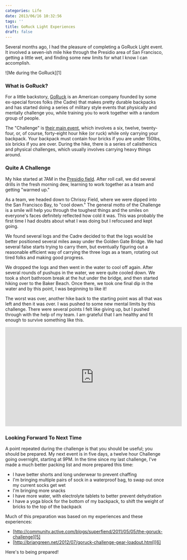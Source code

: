 ```yaml
---
categories: Life
date: 2013/06/16 10:32:56
tags: ''
title: GoRuck Light Experiences
draft: false
---
```


Several months ago, I had the pleasure of completing a GoRuck Light event. It
involved a seven-ish mile hike through the Presidio area of San Francisco,
getting a little wet, and finding some new limits for what I know I can
accomplish.

<span class="aligncenter">
![Me during the GoRuck][1]
</span>

### What is GoRuck?

For a little backstory, [GoRuck][2] is an American company founded by some
ex-special forces folks (the Cadre) that makes pretty durable backpacks and has
started doing a series of military style events that physically and mentally
challenge you, while training you to work together with a random group of
people.

The "Challenge" is [their main event][3], which involves a six, twelve,
twenty-four, or, of course, forty-eight hour hike (or ruck) while only carrying
your backpack. Your backpack must contain four bricks if you are under 150lbs,
six bricks if you are over. During the hike, there is a series of calisthenics
and physical challenges, which usually involves carrying heavy things around.

### Quite A Challenge

My hike started at 7AM in the [Presidio field][4]. After roll call, we did
several drills in the fresh morning dew, learning to work together as a team and
getting "warmed up."

As a team, we headed down to Chrissy Field, where we were dipped into the San
Francisco Bay, to "cool down." The general motto of the Challenge is a smile
will help you through the toughest things and the smiles on everyone's faces
definitely reflected how cold it was. This was probably the first time I had
doubts about what I was doing but I refocused and kept going.

We found several logs and the Cadre decided to that the logs would be better
positioned several miles away under the Golden Gate Bridge. We had several false
starts trying to carry them, but eventually figuring out a reasonable efficient
way of carrying the three logs as a team, rotating out tired folks and making
good progress.

We dropped the logs and then went in the water to cool off again. After several
rounds of pushups in the water, we were quite cooled down. We took a short
bathroom break at the hut under the bridge, and then started hiking over to the
Baker Beach. Once there, we took one final dip in the water and by this point,
I was beginning to like it!

The worst was over, another hike back to the starting point was all that was
left and then it was over. I was pushed to some new mental limits by this
challenge. There were several points I felt like giving up, but I pushed through
with the help of my team. I am grateful that I am healthy and fit enough to
survive something like this.

<iframe width="560" height="315" src="http://www.youtube.com/embed/pVaOgwc06uk"
frameborder="0" class="aligncenter" allowfullscreen></iframe>

### Looking Forward To Next Time

A point repeated during the challenge is that you should be useful; you should
be prepared. My next event is in five days, a twelve hour Challenge going
overnight, starting at 9PM. In the time since my last challenge, I've made
a much better packing list and more prepared this time:

- I have better shorts and long underwear to prevent chaffing
- I'm bringing multiple pairs of sock in a waterproof bag, to swap out once my
  current socks get wet
- I'm bringing more snacks
- I have more water, with electrolyte tablets to better prevent dehydration
- I have a yoga block for the bottom of my backpack, to shift the weight of
  bricks to the top of the backpack

Much of this preparation was based on my experiences and these experiences:

- [http://community.active.com/blogs/superfiend/2011/05/05/the-goruck-challenge][5]
- [http://briangreen.net/2012/07/goruck-challenge-gear-loadout.html][6]

Here's to being prepared!


[1]: /pic/goruck1.jpg
[2]: http://www.goruck.com/
[3]: http://news.goruck.com/videos/goruck-light-video/
[4]: https://www.google.com/maps/preview#!q=Presidio%2C+San+Francisco%2C+CA&data=!4m11!1m10!2i4!4m8!1m3!1d3908!2d-122.4651311!3d37.7995559!3m2!1i1680!2i952!4f13.1
[5]: http://community.active.com/blogs/superfiend/2011/05/05/the-goruck-challenge
[6]: http://briangreen.net/2012/07/goruck-challenge-gear-loadout.html
